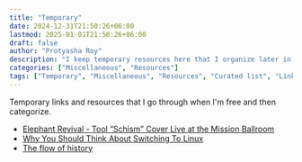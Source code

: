 ```yaml
---
title: "Temporary"
date: 2024-12-31T21:50:26+06:00
lastmod: 2025-01-01T21:50:26+06:00
draft: false
author: "Protyasha Roy"
description: "I keep temporary resources here that I organize later in a specific category."
categories: ["Miscellaneous", "Resources"]
tags: ["Temporary", "Miscellaneous", "Resources", "Curated list", "Links", "References"]
---
```

Temporary links and resources that I go through when I'm free and then categorize.

- [Elephant Revival - Tool “Schism” Cover Live at the Mission Ballroom](https://www.youtube.com/watch?v=uDT1tniPD2Q)
- [Why You Should Think About Switching To Linux](https://youtu.be/v-Cy7eZj-YI)
- [The flow of history](https://www.flowofhistory.com/)
